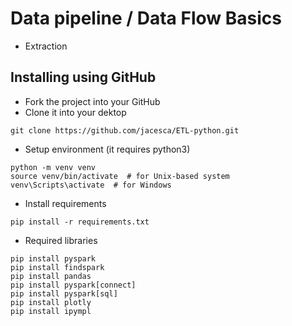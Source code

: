 # Data pipeline / Data Flow Basics

- Extraction

## Installing using GitHub
- Fork the project into your GitHub
- Clone it into your dektop
```
git clone https://github.com/jacesca/ETL-python.git
```
- Setup environment (it requires python3)
```
python -m venv venv
source venv/bin/activate  # for Unix-based system
venv\Scripts\activate  # for Windows
```
- Install requirements
```
pip install -r requirements.txt
```
- Required libraries
```
pip install pyspark
pip install findspark
pip install pandas
pip install pyspark[connect]
pip install pyspark[sql]
pip install plotly
pip install ipympl
```

